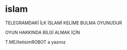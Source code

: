 # islam

TELEGRAMDAKİ İLK İSLAMİ KELİME BULMA OYUNUDUR

OYUN HAKKINDA BİLGİ ALMAK İÇİN 

T.ME/iletisimROBOT a yazınız

